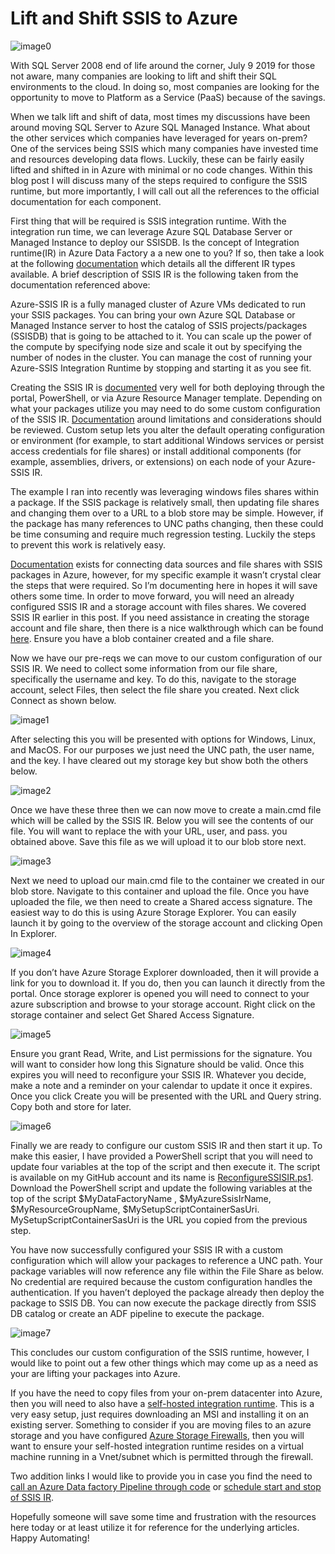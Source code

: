 # Lift and Shift SSIS to Azure
![image0](assets/images/liftandshiftimage0.png)

With SQL Server 2008 end of life around the corner, July 9 2019 for those not aware, many companies are looking to lift and shift their SQL environments to the cloud. In doing so, most companies are looking for the opportunity to move to Platform as a Service (PaaS) because of the savings.

When we talk lift and shift of data, most times my discussions have been around moving SQL Server to Azure SQL Managed Instance. What about the other services which companies have leveraged for years on-prem? One of the services being SSIS which many companies have invested time and resources developing data flows. Luckily, these can be fairly easily lifted and shifted in in Azure with minimal or no code changes. Within this blog post I will discuss many of the steps required to configure the SSIS runtime, but more importantly, I will call out all the references to the official documentation for each component.

First thing that will be required is SSIS integration runtime. With the integration run time, we can leverage Azure SQL Database Server or Managed Instance to deploy our SSISDB. Is the concept of Integration runtime(IR) in Azure Data Factory a a new one to you? If so, then take a look at the following [documentation](https://learn.microsoft.com/en-us/azure/data-factory/concepts-integration-runtime) which details all the different IR types available. A brief description of SSIS IR is the following taken from the documentation referenced above:

Azure-SSIS IR is a fully managed cluster of Azure VMs dedicated to run your SSIS packages. You can bring your own Azure SQL Database or Managed Instance server to host the catalog of SSIS projects/packages (SSISDB) that is going to be attached to it. You can scale up the power of the compute by specifying node size and scale it out by specifying the number of nodes in the cluster. You can manage the cost of running your Azure-SSIS Integration Runtime by stopping and starting it as you see fit.

Creating the SSIS IR is [documented](https://learn.microsoft.com/en-us/azure/data-factory/create-azure-ssis-integration-runtime) very well for both deploying through the portal, PowerShell, or via Azure Resource Manager template. Depending on what your packages utilize you may need to do some custom configuration of the SSIS IR. [Documentation](https://learn.microsoft.com/en-us/azure/data-factory/how-to-configure-azure-ssis-ir-custom-setup) around limitations and considerations should be reviewed. Custom setup lets you alter the default operating configuration or environment (for example, to start additional Windows services or persist access credentials for file shares) or install additional components (for example, assemblies, drivers, or extensions) on each node of your Azure-SSIS IR.

The example I ran into recently was leveraging windows files shares within a package. If the SSIS package is relatively small, then updating file shares and changing them over to a URL to a blob store may be simple. However, if the package has many references to UNC paths changing, then these could be time consuming and require much regression testing. Luckily the steps to prevent this work is relatively easy.

[Documentation](https://learn.microsoft.com/en-us/azure/data-factory/ssis-azure-connect-with-windows-auth?view=sql-server-2017) exists for connecting data sources and file shares with SSIS packages in Azure, however, for my specific example it wasn’t crystal clear the steps that were required. So I’m documenting here in hopes it will save others some time. In order to move forward, you will need an already configured SSIS IR and a storage account with files shares. We covered SSIS IR earlier in this post. If you need assistance in creating the storage account and file share, then there is a nice walkthrough which can be found [here](https://learn.microsoft.com/en-us/azure/storage/files/storage-files-quick-create-use-windows). Ensure you have a blob container created and a file share.

Now we have our pre-reqs we can move to our custom configuration of our SSIS IR. We need to collect some information from our file share, specifically the username and key. To do this, navigate to the storage account, select Files, then select the file share you created. Next click Connect as shown below.

![image1](assets/images/liftandshiftimage1.png)

After selecting this you will be presented with options for Windows, Linux, and MacOS. For our purposes we just need the UNC path, the user name, and the key. I have cleared out my storage key but show both the others below.

![image2](assets/images/liftandshiftimage2.png)

Once we have these three then we can now move to create a main.cmd file which will be called by the SSIS IR. Below you will see the contents of our file. You will want to replace the with your URL, user, and pass. you obtained above. Save this file as we will upload it to our blob store next.

![image3](assets/images/liftandshiftimage3.png)

Next we need to upload our main.cmd file to the container we created in our blob store. Navigate to this container and upload the file. Once you have uploaded the file, we then need to create a Shared access signature. The easiest way to do this is using Azure Storage Explorer. You can easily launch it by going to the overview of the storage account and clicking Open In Explorer.

![image4](assets/images/liftandshiftimage4.png)

If you don’t have Azure Storage Explorer downloaded, then it will provide a link for you to download it. If you do, then you can launch it directly from the portal. Once storage explorer is opened you will need to connect to your azure subscription and browse to your storage account. Right click on the storage container and select Get Shared Access Signature.

![image5](assets/images/liftandshiftimage5.png)

Ensure you grant Read, Write, and List permissions for the signature. You will want to consider how long this Signature should be valid. Once this expires you will need to reconfigure your SSIS IR. Whatever you decide, make a note and a reminder on your calendar to update it once it expires. Once you click Create you will be presented with the URL and Query string. Copy both and store for later.

![image6](assets/images/liftandshiftimage6.png)

Finally we are ready to configure our custom SSIS IR and then start it up. To make this easier, I have provided a PowerShell script that you will need to update four variables at the top of the script and then execute it. The script is available on my GitHub account and its name is [ReconfigureSSISIR.ps1](https://github.com/aultt/ProofOfConcepts/tree/master/SanitizeDBandUploadToAzure/PowerShell). Download the PowerShell script and update the following variables at the top of the script $MyDataFactoryName , $MyAzureSsisIrName, $MyResourceGroupName, $MySetupScriptContainerSasUri. MySetupScriptContainerSasUri is the URL you copied from the previous step.

You have now successfully configured your SSIS IR with a custom configuration which will allow your packages to reference a UNC path. Your package variables will now reference any file within the File Share as below. No credential are required because the custom configuration handles the authentication. If you haven’t deployed the package already then deploy the package to SSIS DB. You can now execute the package directly from SSIS DB catalog or create an ADF pipeline to execute the package.

![image7](assets/images/liftandshiftimage7.png)

This concludes our custom configuration of the SSIS runtime, however, I would like to point out a few other things which may come up as a need as your are lifting your packages into Azure.

If you have the need to copy files from your on-prem datacenter into Azure, then you will need to also have a [self-hosted integration runtime](https://learn.microsoft.com/en-us/azure/data-factory/create-self-hosted-integration-runtime?tabs=data-factory). This is a very easy setup, just requires downloading an MSI and installing it on an existing server. Something to consider if you are moving files to an azure storage and you have configured [Azure Storage Firewalls](https://learn.microsoft.com/en-us/azure/storage/common/storage-network-security?tabs=azure-portal), then you will want to ensure your self-hosted integration runtime resides on a virtual machine running in a Vnet/subnet which is permitted through the firewall.

Two addition links I would like to provide you in case you find the need to [call an Azure Data factory Pipeline through code](https://learn.microsoft.com/en-us/azure/data-factory/concepts-pipeline-execution-triggers) or [schedule start and stop of SSIS IR](https://learn.microsoft.com/en-us/azure/data-factory/how-to-schedule-azure-ssis-integration-runtime).

Hopefully someone will save some time and frustration with the resources here today or at least utilize it for reference for the underlying articles. Happy Automating!